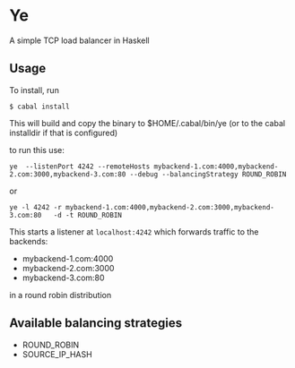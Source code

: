 # Ye

A simple TCP load balancer in Haskell


## Usage

To install, run

```
$ cabal install
```


This will build and copy the binary to $HOME/.cabal/bin/ye (or to the cabal installdir if that is configured)

to run this use:


```
ye  --listenPort 4242 --remoteHosts mybackend-1.com:4000,mybackend-2.com:3000,mybackend-3.com:80 --debug --balancingStrategy ROUND_ROBIN
```

or

```
ye -l 4242 -r mybackend-1.com:4000,mybackend-2.com:3000,mybackend-3.com:80   -d -t ROUND_ROBIN
```



This starts a listener at `localhost:4242` which forwards traffic to the backends:
 -  mybackend-1.com:4000
 -  mybackend-2.com:3000
 -  mybackend-3.com:80

in a round robin distribution

## Available balancing strategies
- ROUND_ROBIN
- SOURCE_IP_HASH 

